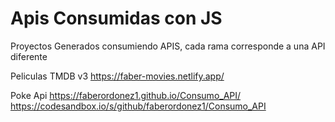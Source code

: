 # Apis Consumidas con JS

Proyectos Generados consumiendo APIS, cada rama corresponde a una API diferente

Peliculas TMDB v3
https://faber-movies.netlify.app/

Poke Api
https://faberordonez1.github.io/Consumo_API/
https://codesandbox.io/s/github/faberordonez1/Consumo_API

